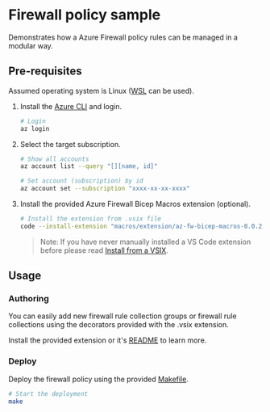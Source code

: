 # Firewall policy sample

Demonstrates how a Azure Firewall policy rules can be managed in a modular way.

## Pre-requisites

Assumed operating system is Linux ([WSL](https://learn.microsoft.com/en-us/windows/wsl/install) can be used).

1. Install the [Azure CLI](https://learn.microsoft.com/en-us/cli/azure/install-azure-cli-linux?pivots=apt) and login.

    ``` bash
    # Login
    az login
    ```

1. Select the target subscription.

    ``` bash
    # Show all accounts
    az account list --query "[][name, id]"

    # Set account (subscription) by id
    az account set --subscription "xxxx-xx-xx-xxxx"
    ```

1. Install the provided Azure Firewall Bicep Macros extension (optional).

    ``` bash
    # Install the extension from .vsix file
    code --install-extension "macros/extension/az-fw-bicep-macros-0.0.2.vsix"
    ```

    > Note: If you have never manually installed a VS Code extension before please read [Install from a VSIX](https://code.visualstudio.com/docs/editor/extension-marketplace#_install-from-a-vsix).

## Usage

### Authoring

You can easily add new firewall rule collection groups or firewall rule collections using the decorators provided with the .vsix extension.

Install the provided extension or it's [README](macros/repo/README.md) to learn more.

### Deploy

Deploy the firewall policy using the provided [Makefile](https://makefiletutorial.com/).

```bash
# Start the deployment
make
```